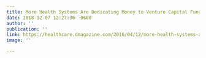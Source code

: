```yaml
---
title: More Health Systems Are Dedicating Money to Venture Capital Funds
date: 2018-12-07 12:27:36 -0600
author: ''
publication: ''
link: https://healthcare.dmagazine.com/2016/04/12/more-health-systems-are-dedicating-money-to-venture-capital-funds/
image: ''

---
```

